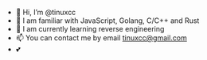 - 👋 Hi, I’m @tinuxcc
- 🎯 I am familiar with JavaScript, Golang, C/C++ and Rust
- 🌱 I am currently learning reverse engineering
- 📫 You can contact me by email tinuxcc@gmail.com
- 💕 
